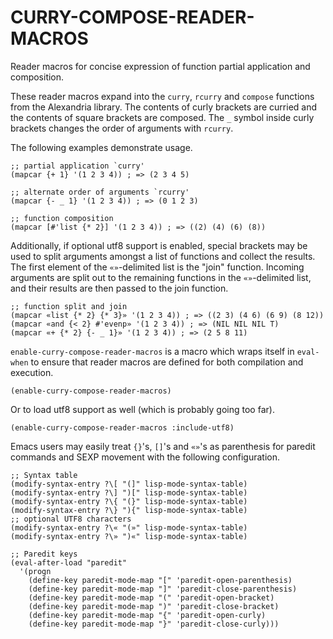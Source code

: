 # CURRY-COMPOSE-READER-MACROS

Reader macros for concise expression of function partial application
and composition.

These reader macros expand into the `curry`, `rcurry` and `compose`
functions from the Alexandria library.  The contents of curly brackets
are curried and the contents of square brackets are composed.  The `_`
symbol inside curly brackets changes the order of arguments with
`rcurry`.

The following examples demonstrate usage.

    ;; partial application `curry'
    (mapcar {+ 1} '(1 2 3 4)) ; => (2 3 4 5)

    ;; alternate order of arguments `rcurry'
    (mapcar {- _ 1} '(1 2 3 4)) ; => (0 1 2 3)

    ;; function composition
    (mapcar [#'list {* 2}] '(1 2 3 4)) ; => ((2) (4) (6) (8))

Additionally, if optional utf8 support is enabled, special brackets
may be used to split arguments amongst a list of functions and collect
the results.  The first element of the `«»`-delimited list is the
"join" function.  Incoming arguments are split out to the remaining
functions in the `«»`-delimited list, and their results are then
passed to the join function.

    ;; function split and join
    (mapcar «list {* 2} {* 3}» '(1 2 3 4)) ; => ((2 3) (4 6) (6 9) (8 12))
    (mapcar «and {< 2} #'evenp» '(1 2 3 4)) ; => (NIL NIL NIL T)
    (mapcar «+ {* 2} {- _ 1}» '(1 2 3 4)) ; => (2 5 8 11)

`enable-curry-compose-reader-macros` is a macro which wraps itself in
`eval-when` to ensure that reader macros are defined for both
compilation and execution.

    (enable-curry-compose-reader-macros)

Or to load utf8 support as well (which is probably going too far).

    (enable-curry-compose-reader-macros :include-utf8)

Emacs users may easily treat `{}`'s, `[]`'s and `«»`'s as parenthesis
for paredit commands and SEXP movement with the following
configuration.

    ;; Syntax table
    (modify-syntax-entry ?\[ "(]" lisp-mode-syntax-table)
    (modify-syntax-entry ?\] ")[" lisp-mode-syntax-table)
    (modify-syntax-entry ?\{ "(}" lisp-mode-syntax-table)
    (modify-syntax-entry ?\} "){" lisp-mode-syntax-table)
    ;; optional UTF8 characters
    (modify-syntax-entry ?\« "(»" lisp-mode-syntax-table)
    (modify-syntax-entry ?\» ")«" lisp-mode-syntax-table)

    ;; Paredit keys
    (eval-after-load "paredit"
      '(progn
        (define-key paredit-mode-map "[" 'paredit-open-parenthesis)
        (define-key paredit-mode-map "]" 'paredit-close-parenthesis)
        (define-key paredit-mode-map "(" 'paredit-open-bracket)
        (define-key paredit-mode-map ")" 'paredit-close-bracket)
        (define-key paredit-mode-map "{" 'paredit-open-curly)
        (define-key paredit-mode-map "}" 'paredit-close-curly)))
